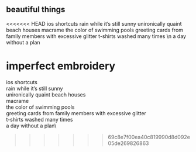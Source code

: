 ## beautiful things

<<<<<<< HEAD
ios shortcuts
rain while it’s still sunny
unironically quaint beach houses
macrame
the color of swimming pools
greeting cards from family members with excessive glitter
t-shirts washed many times
\n
a day without a plan

imperfect embroidery 
=======
ios shortcuts\
rain while it’s still sunny\
unironically quaint beach houses\
macrame\
the color of swimming pools\
greeting cards from family members with excessive glitter\
t-shirts washed many times\
a day without a plan\
>>>>>>> 69c8e7f00ea40c819990d8d092e05de269826863
